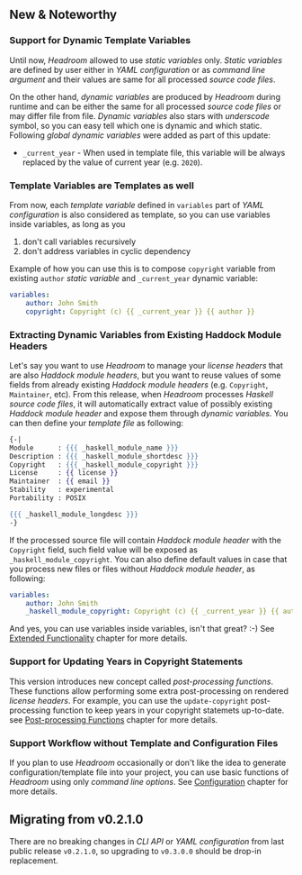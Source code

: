 ## New & Noteworthy

### Support for Dynamic Template Variables
Until now, _Headroom_ allowed to use _static variables_ only. _Static variables_ are defined by user either in _YAML configuration_ or as _command line argument_ and their values are same for all processed _source code files_.

On the other hand, _dynamic variables_ are produced by _Headroom_ during runtime and can be either the same for all processed _source code files_ or may differ file from file. _Dynamic variables_ also stars with _underscode_ symbol, so you can easy tell which one is dynamic and which static. Following _global dynamic variables_ were added as part of this update:

- `_current_year` - When used in template file, this variable will be always replaced by the value of current year (e.g. `2020`).

### Template Variables are Templates as well
From now, each _template variable_ defined in `variables` part of _YAML configuration_ is also considered as template, so you can use variables inside variables, as long as you

1. don't call variables recursively
1. don't address variables in cyclic dependency

Example of how you can use this is to compose `copyright` variable from existing `author` _static variable_ and `_current_year` dynamic variable:

```yaml
variables:
    author: John Smith
    copyright: Copyright (c) {{ _current_year }} {{ author }}
```

### Extracting Dynamic Variables from Existing Haddock Module Headers
Let's say you want to use _Headroom_ to manage your _license headers_ that are also _Haddock module headers_, but you want to reuse values of some fields from already existing _Haddock module headers_ (e.g. `Copyright`, `Maintainer`, etc). From this release, when _Headroom_ processes _Haskell source code files_, it will automatically extract value of possibly existing _Haddock module header_ and expose them through _dynamic variables_. You can then define your _template file_ as following:

```mustache
{-|
Module      : {{{ _haskell_module_name }}}
Description : {{{ _haskell_module_shortdesc }}}
Copyright   : {{{ _haskell_module_copyright }}}
License     : {{ license }}
Maintainer  : {{ email }}
Stability   : experimental
Portability : POSIX

{{{ _haskell_module_longdesc }}}
-}
```

If the processed source file will contain _Haddock module header_ with the `Copyright` field, such field value will be exposed as `_haskell_module_copyright`. You can also define default values in case that you process new files or files without _Haddock module header_, as following:

```yaml
variables:
    author: John Smith
    _haskell_module_copyright: Copyright (c) {{ _current_year }} {{ author }}
```

And yes, you can use variables inside variables, isn't that great? :-) See [Extended Functionality][rel:extended-functionality] chapter for more details.


### Support for Updating Years in Copyright Statements
This version introduces new concept called _post-processing functions_. These functions allow performing some extra post-processing on rendered _license headers_. For example, you can use the `update-copyright` post-processing function to keep years in your copyright statemets up-to-date. see [Post-processing Functions][rel:post-processing] chapter for more details.

### Support Workflow without Template and Configuration Files
If you plan to use _Headroom_ occasionally or don't like the idea to generate configuration/template file into your project, you can use basic functions of _Headroom_ using only _command line options_. See [Configuration][rel:configuration] chapter for more details.

## Migrating from v0.2.1.0
There are no breaking changes in _CLI API_ or _YAML configuration_ from last public release `v0.2.1.0`, so upgrading to `v0.3.0.0` should be drop-in replacement.

[rel:extended-functionality]: documentation/extended-functionality.md
[rel:configuration]: documentation/configuration.md
[rel:post-processing]: documentation/post-processing.md